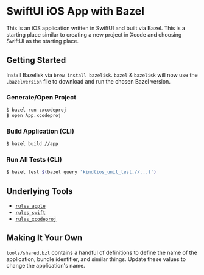 # SwiftUI iOS App with Bazel

This is an iOS application written in SwiftUI and built via Bazel. This is a starting place similar to creating a new project in Xcode and choosing SwiftUI as the starting place.

## Getting Started

Install Bazelisk via `brew install bazelisk`. `bazel` & `bazelisk` will now use the `.bazelversion` file to download and run the chosen Bazel version.

### Generate/Open Project

```bash
$ bazel run :xcodeproj
$ open App.xcodeproj
```

### Build Application (CLI)

```bash
$ bazel build //app
```

### Run All Tests (CLI)

```bash
$ bazel test $(bazel query 'kind(ios_unit_test,//...)')
```

## Underlying Tools

- [`rules_apple`](https://github.com/bazelbuild/rules_apple)
- [`rules_swift`](https://github.com/bazelbuild/rules_swift)
- [`rules_xcodeproj`](https://github.com/buildbuddy-io/rules_xcodeproj)

## Making It Your Own

`tools/shared.bzl` contains a handful of definitions to define the name of the application, bundle identifier, and similar things. Update these values to change the application's name.
